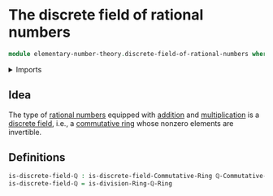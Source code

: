 # The discrete field of rational numbers

```agda
module elementary-number-theory.discrete-field-of-rational-numbers where
```

<details><summary>Imports</summary>

```agda
open import commutative-algebra.discrete-fields

open import elementary-number-theory.ring-of-rational-numbers
```

</details>

## Idea

The type of [rational numbers](elementary-number-theory.rational-numbers.md)
equipped with [addition](elementary-number-theory.addition-rational-numbers.md)
and
[multiplication](elementary-number-theory.multiplication-rational-numbers.md) is
a [discrete field](commutative-algebra.discrete-fields.md), i.e., a
[commutative ring](commutative-algebra.commutative-rings.md) whose nonzero
elements are invertible.

## Definitions

```agda
is-discrete-field-ℚ : is-discrete-field-Commutative-Ring ℚ-Commutative-Ring
is-discrete-field-ℚ = is-division-Ring-ℚ-Ring
```
